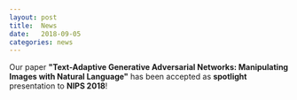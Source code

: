 ```yaml
---
layout: post
title:  News
date:   2018-09-05
categories: news
---
```

Our paper **"Text-Adaptive Generative Adversarial Networks: Manipulating Images with Natural Language"** has been accepted as **spotlight** presentation to **NIPS 2018**!
